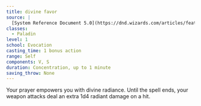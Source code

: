 ```yaml
---
title: divine favor
source: |
  [System Reference Document 5.0](https://dnd.wizards.com/articles/features/systems-reference-document-srd)
classes:
  - Paladin
level: 1
school: Evocation
casting_time: 1 bonus action
range: Self
components: V, S
duration: Concentration, up to 1 minute
saving_throw: None
---
```


Your prayer empowers you with divine radiance. Until the spell ends, your weapon attacks deal an extra 1d4 radiant damage on a hit.
